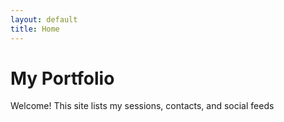 ```yaml
---
layout: default
title: Home
---
```


# My Portfolio

Welcome! This site lists my sessions, contacts, and social feeds

<!-- You can put HTML or Markdown here -->

